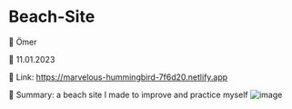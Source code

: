 # Beach-Site
🔵 Ömer

🔵 11.01.2023

🔵 Link: https://marvelous-hummingbird-7f6d20.netlify.app

🔵 Summary: a beach site I made to improve and practice myself
![image](https://user-images.githubusercontent.com/122406455/211672538-53a1e4f0-e2ee-4336-a122-1b937dbee426.png)
